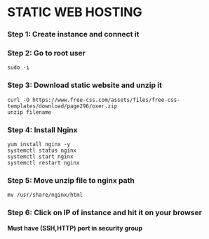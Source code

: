 <h1>STATIC WEB HOSTING</h1>
<h3>Step 1: Create instance and connect it</h3>


<h3>Step 2: Go to root user</h3>

```
sudo -i
```

<h3>Step 3: Download static website and unzip it</h3>

```
curl -O https://www.free-css.com/assets/files/free-css-templates/download/page296/oxer.zip
unzip filename
```

<h3>Step 4: Install Nginx</h3>

```
yum install nginx -y
systemctl status nginx
systemctl start nginx
systemctl restart nginx
```

<h3>Step 5: Move unzip file to nginx path</h3>

```
mv /usr/share/nginx/html
```

<h3>Step 6: Click on IP of instance and hit it on your browser </h3>



**Must have (SSH,HTTP) port in security group**
